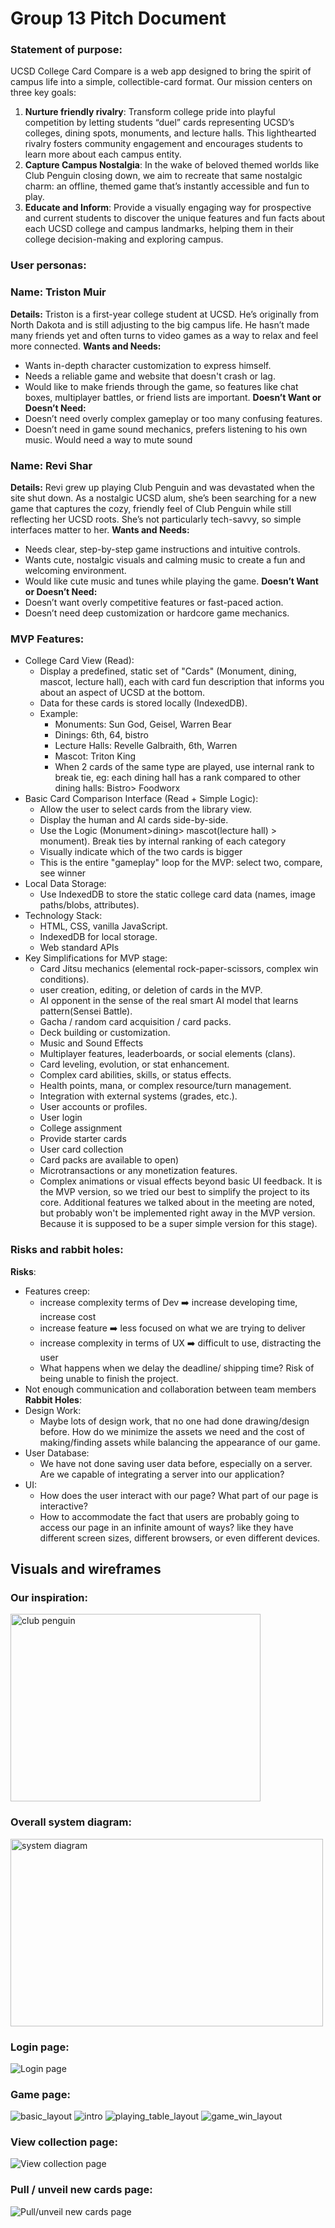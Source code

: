 # Group 13 Pitch Document

### Statement of purpose:
UCSD College Card Compare is a web app designed to bring the spirit of campus life into a simple, collectible-card format. Our mission centers on three key goals:
1. **Nurture friendly rivalry**: Transform college pride into playful competition by letting students “duel” cards representing UCSD’s colleges, dining spots, monuments, and lecture halls. This lighthearted rivalry fosters community engagement and encourages students to learn more about each campus entity.
2. **Capture Campus Nostalgia**: In the wake of beloved themed worlds like Club Penguin closing down, we aim to recreate that same nostalgic charm: an offline, themed game that’s instantly accessible and fun to play.
3. **Educate and Inform**: Provide a visually engaging way for prospective and current students to discover the unique features and fun facts about each UCSD college and campus landmarks, helping them in their college decision-making and exploring campus.

### User personas:
### **Name:** Triston Muir 
**Details:** 
Triston is a first-year college student at UCSD. He’s originally from North Dakota and is still adjusting to the big campus life. He hasn’t made many friends yet and often turns to video games as a way to relax and feel more connected. 
**Wants and Needs:** 
- Wants in-depth character customization to express himself. 
- Needs a reliable game and website that doesn't crash or lag. 
- Would like to make friends through the game, so features like chat boxes, multiplayer battles, or friend lists are important. 
**Doesn’t Want or Doesn’t Need:** 
- Doesn’t need overly complex gameplay or too many confusing features. 
- Doesn’t need in game sound mechanics, prefers listening to his own music. Would need a way to mute sound
### **Name:** Revi Shar 
**Details:** 
Revi grew up playing Club Penguin and was devastated when the site shut down. As a nostalgic UCSD alum, she’s been searching for a new game that captures the cozy, friendly feel of Club Penguin while still reflecting her UCSD roots. She’s not particularly tech-savvy, so simple interfaces matter to her.
**Wants and Needs:** 
- Needs clear, step-by-step game instructions and intuitive controls. 
- Wants cute, nostalgic visuals and calming music to create a fun and welcoming environment. 
- Would like cute music and tunes while playing the game.
**Doesn’t Want or Doesn’t Need:** 
- Doesn’t want overly competitive features or fast-paced action. 
- Doesn’t need deep customization or hardcore game mechanics.

### MVP Features:
- College Card View (Read):
  - Display a predefined, static set of "Cards" (Monument, dining, mascot, lecture hall),  each with card fun description that informs you about an aspect of UCSD at the bottom.
  - Data for these cards is stored locally (IndexedDB).
  - Example:
    - Monuments: Sun God, Geisel, Warren Bear
    - Dinings: 6th, 64, bistro
    - Lecture Halls: Revelle Galbraith, 6th, Warren
    - Mascot: Triton King
    - When 2 cards of the same type are played, use internal rank to break tie, eg: each dining hall has a rank compared to other dining halls: Bistro> Foodworx
- Basic Card Comparison Interface (Read + Simple Logic):
  - Allow the user to select cards from the library view.
  - Display the human and AI cards side-by-side.
  - Use the Logic (Monument>dining> mascot(lecture hall) > monument). Break ties by internal ranking of each category
  - Visually indicate which of the two cards is bigger
  - This is the entire "gameplay" loop for the MVP: select two, compare, see winner
- Local Data Storage:
  - Use IndexedDB to store the static college card data (names, image paths/blobs, attributes).
- Technology Stack:
  - HTML, CSS, vanilla JavaScript.
  - IndexedDB for local storage.
  - Web standard APIs 
- Key Simplifications for MVP stage:
  - Card Jitsu mechanics (elemental rock-paper-scissors, complex win conditions).
  - user creation, editing, or deletion of cards in the MVP.
  - AI opponent in the sense of the real smart AI model that learns pattern(Sensei Battle).
  - Gacha / random card acquisition / card packs.
  - Deck building or customization.
  - Music and Sound Effects
  - Multiplayer features, leaderboards, or social elements (clans).
  - Card leveling, evolution, or stat enhancement.
  - Complex card abilities, skills, or status effects.
  - Health points, mana, or complex resource/turn management.
  - Integration with external systems (grades, etc.).
  - User accounts or profiles.
  - User login
  - College assignment
  - Provide starter cards
  - User card collection
  - Card packs are available to open)
  - Microtransactions or any monetization features.
  - Complex animations or visual effects beyond basic UI feedback.
It is the MVP version, so we tried our best to simplify the project to its core. Additional features we talked about in the meeting are noted, but probably won't be implemented right away in the MVP version. Because it is supposed to be a super simple version for this stage). 


### Risks and rabbit holes:
**Risks**:
- Features creep:
    - increase complexity terms of Dev ➡️ increase developing time, increase cost
    - increase feature ➡️ less focused on what we are trying to deliver
    - increase complexity in terms of UX ➡️ difficult to use, distracting the user
    - What happens when we delay the deadline/ shipping time? Risk of being unable to finish the project.
- Not enough communication and collaboration between team members
**Rabbit Holes**:
- Design Work: 
  - Maybe lots of design work, that no one had done drawing/design before. How do we minimize the assets we need and the cost of making/finding assets while balancing the appearance of our game.
- User Database:
  - We have not done saving user data before, especially on a server. Are we capable of integrating a server into our application?
- UI:
  - How does the user interact with our page? What part of our page is interactive?
  - How to accommodate the fact that users are probably going to access our page in an infinite amount of ways? like they have different screen sizes, different browsers, or even different devices. 


## Visuals and wireframes
### Our inspiration: 
<img src="club_penguin.png" alt="club penguin" width="400" height="300">

### Overall system diagram:
<img src="cse110_systemdiagram.png" alt="system diagram" width="500" height="300">

### Login page:
![Login page](cse110_loginpage.png)

### Game page:
![basic_layout](BASIC%20GAME%20LAYOUT.png)
![intro](Intro%20Mode%20Menu.png)
![playing_table_layout](Player-AI%20GAME%20LAYOUT.png)
![game_win_layout](Win%20Screen%20GAME%20LAYOUT.png)

### View collection page:
![View collection page](cse110_viewcollectionpage.png)

### Pull / unveil new cards page: 
![Pull/unveil new cards page](cse110_pullnewpage.png)
